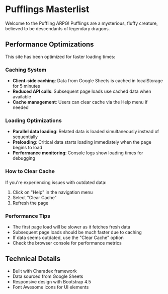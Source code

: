 # Pufflings Masterlist

Welcome to the Puffling ARPG! Pufflings are a mysterious, fluffy creature, believed to be descendants of legendary dragons.

## Performance Optimizations

This site has been optimized for faster loading times:

### Caching System
- **Client-side caching**: Data from Google Sheets is cached in localStorage for 5 minutes
- **Reduced API calls**: Subsequent page loads use cached data when available
- **Cache management**: Users can clear cache via the Help menu if needed

### Loading Optimizations
- **Parallel data loading**: Related data is loaded simultaneously instead of sequentially
- **Preloading**: Critical data starts loading immediately when the page begins to load
- **Performance monitoring**: Console logs show loading times for debugging

### How to Clear Cache
If you're experiencing issues with outdated data:
1. Click on "Help" in the navigation menu
2. Select "Clear Cache"
3. Refresh the page

### Performance Tips
- The first page load will be slower as it fetches fresh data
- Subsequent page loads should be much faster due to caching
- If data seems outdated, use the "Clear Cache" option
- Check the browser console for performance metrics

## Technical Details

- Built with Charadex framework
- Data sourced from Google Sheets
- Responsive design with Bootstrap 4.5
- Font Awesome icons for UI elements